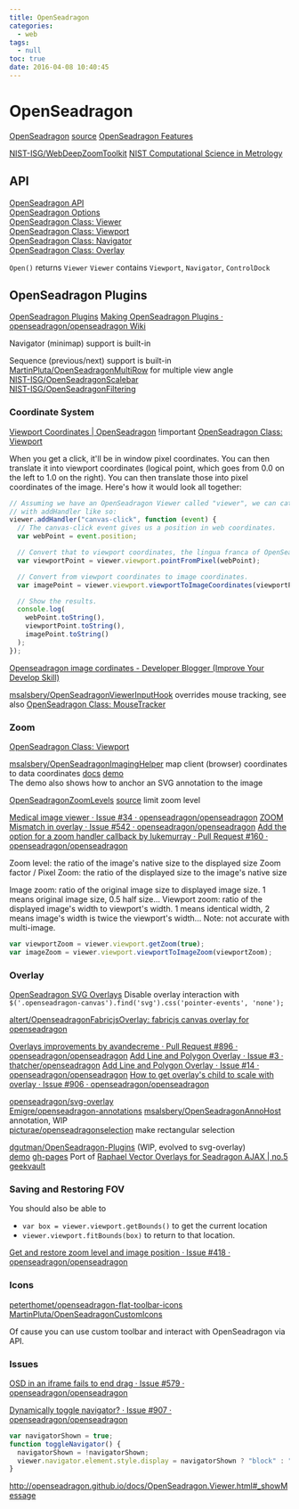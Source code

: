 ```yaml
---
title: OpenSeadragon
categories:
  - web
tags:
  - null
toc: true
date: 2016-04-08 10:40:45
---
```


# OpenSeadragon

[OpenSeadragon](http://openseadragon.github.io/) [source](https://github.com/openseadragon/openseadragon)
[OpenSeadragon Features](http://openseadragon.github.io/#examples-and-features)

[NIST-ISG/WebDeepZoomToolkit](https://github.com/NIST-ISG/WebDeepZoomToolkit)
[NIST Computational Science in Metrology](https://isg.nist.gov/deepzoomweb/help)

## API

[OpenSeadragon API](http://openseadragon.github.io/docs/)  
[OpenSeadragon Options](http://openseadragon.github.io/docs/OpenSeadragon.html#Options)  
[OpenSeadragon Class: Viewer](http://openseadragon.github.io/docs/OpenSeadragon.Viewer.html)  
[OpenSeadragon Class: Viewport](http://openseadragon.github.io/docs/OpenSeadragon.Viewport.html)  
[OpenSeadragon Class: Navigator](http://openseadragon.github.io/docs/OpenSeadragon.Navigator.html)  
[OpenSeadragon Class: Overlay](http://openseadragon.github.io/docs/OpenSeadragon.Overlay.html)

`Open()` returns `Viewer`
`Viewer` contains `Viewport`, `Navigator`, `ControlDock`

## OpenSeadragon Plugins

[OpenSeadragon Plugins](http://openseadragon.github.io/#plugins)
[Making OpenSeadragon Plugins · openseadragon/openseadragon Wiki](https://github.com/openseadragon/openseadragon/wiki/Making-OpenSeadragon-Plugins)

Navigator (minimap) support is built-in

Sequence (previous/next) support is built-in  
[MartinPluta/OpenSeadragonMultiRow](https://github.com/MartinPluta/OpenSeadragonMultiRow) for multiple view angle  
[NIST-ISG/OpenSeadragonScalebar](https://github.com/NIST-ISG/OpenSeadragonScalebar)  
[NIST-ISG/OpenSeadragonFiltering](https://github.com/NIST-ISG/OpenSeadragonFiltering)

### Coordinate System

[Viewport Coordinates | OpenSeadragon](https://openseadragon.github.io/examples/viewport-coordinates/) !important
[OpenSeadragon Class: Viewport](https://openseadragon.github.io/docs/OpenSeadragon.Viewport.html)

When you get a click, it'll be in window pixel coordinates. You can then translate it into viewport coordinates (logical point, which goes from 0.0 on the left to 1.0 on the right). You can then translate those into pixel coordinates of the image. Here's how it would look all together:

```js
// Assuming we have an OpenSeadragon Viewer called "viewer", we can catch the clicks
// with addHandler like so:
viewer.addHandler("canvas-click", function (event) {
  // The canvas-click event gives us a position in web coordinates.
  var webPoint = event.position;

  // Convert that to viewport coordinates, the lingua franca of OpenSeadragon coordinates.
  var viewportPoint = viewer.viewport.pointFromPixel(webPoint);

  // Convert from viewport coordinates to image coordinates.
  var imagePoint = viewer.viewport.viewportToImageCoordinates(viewportPoint);

  // Show the results.
  console.log(
    webPoint.toString(),
    viewportPoint.toString(),
    imagePoint.toString()
  );
});
```

[Openseadragon image cordinates - Developer Blogger (Improve Your Develop Skill)](http://www.developerblogger.com/168_18434175/)

[msalsbery/OpenSeadragonViewerInputHook](https://github.com/msalsbery/OpenSeadragonViewerInputHook) overrides mouse tracking, see also [OpenSeadragon Class: MouseTracker](https://openseadragon.github.io/docs/OpenSeadragon.MouseTracker.html)

### Zoom

[OpenSeadragon Class: Viewport](http://openseadragon.github.io/docs/OpenSeadragon.Viewport.html)

[msalsbery/OpenSeadragonImagingHelper](https://github.com/msalsbery/OpenSeadragonImagingHelper) map client (browser) coordinates to data coordinates [docs](http://msalsbery.github.io/openseadragonimaginghelper/docs/) [demo](http://msalsbery.github.io/openseadragonimaginghelper/)  
The demo also shows how to anchor an SVG annotation to the image

[OpenSeadragonZoomLevels](http://picturae.github.io/openseadragonselection/#tabs-zoom-levels) [source](https://github.com/picturae/openseadragonzoomlevels) limit zoom level

[Medical image viewer · Issue #34 · openseadragon/openseadragon](https://github.com/openseadragon/openseadragon/issues/34)
[ZOOM Mismatch in overlay · Issue #542 · openseadragon/openseadragon](https://github.com/openseadragon/openseadragon/issues/542)
[Add the option for a zoom handler callback by lukemurray · Pull Request #160 · openseadragon/openseadragon](https://github.com/openseadragon/openseadragon/pull/160)

Zoom level: the ratio of the image's native size to the displayed size
Zoom factor / Pixel Zoom: the ratio of the displayed size to the image's native size

Image zoom: ratio of the original image size to displayed image size. 1 means original image size, 0.5 half size...
Viewport zoom: ratio of the displayed image's width to viewport's width. 1 means identical width, 2 means image's width is twice the viewport's width... Note: not accurate with multi-image.

```js
var viewportZoom = viewer.viewport.getZoom(true);
var imageZoom = viewer.viewport.viewportToImageZoom(viewportZoom);
```

### Overlay

[OpenSeadragon SVG Overlays](http://chrishewett.com/blog/openseadragon-svg-overlays/)
Disable overlay interaction with `$('.openseadragon-canvas').find('svg').css('pointer-events', 'none');`

[altert/OpenseadragonFabricjsOverlay: fabricjs canvas overlay for openseadragon](https://github.com/altert/OpenseadragonFabricjsOverlay)

[Overlays improvements by avandecreme · Pull Request #896 · openseadragon/openseadragon](https://github.com/openseadragon/openseadragon/pull/896)
[Add Line and Polygon Overlay · Issue #3 · thatcher/openseadragon](https://github.com/thatcher/openseadragon/issues/3)
[Add Line and Polygon Overlay · Issue #14 · openseadragon/openseadragon](https://github.com/openseadragon/openseadragon/issues/14)
[How to get overlay's child to scale with overlay · Issue #906 · openseadragon/openseadragon](https://github.com/openseadragon/openseadragon/issues/906)

[openseadragon/svg-overlay](https://github.com/openseadragon/svg-overlay)  
[Emigre/openseadragon-annotations](https://github.com/Emigre/openseadragon-annotations)
[msalsbery/OpenSeadragonAnnoHost](https://github.com/msalsbery/OpenSeadragonAnnoHost) annotation, WIP  
[picturae/openseadragonselection](https://github.com/picturae/openseadragonselection) make rectangular selection

[dgutman/OpenSeadragon-Plugins](https://github.com/dgutman/OpenSeadragon-Plugins) (WIP, evolved to svg-overlay)  
[demo](http://dgutman.github.io/OpenSeadragon-Plugins/) [gh-pages](https://github.com/dgutman/OpenSeadragon-Plugins/tree/master/examples)
Port of [Raphael Vector Overlays for Seadragon AJAX | no.5 geekvault](http://no5-geekvault.blogspot.hk/2011/04/raphael-vector-overlays-for-seadragon.html)

### Saving and Restoring FOV

You should also be able to

- `var box = viewer.viewport.getBounds()` to get the current location
- `viewer.viewport.fitBounds(box)` to return to that location.

[Get and restore zoom level and image position · Issue #418 · openseadragon/openseadragon](https://github.com/openseadragon/openseadragon/issues/418)

### Icons

[peterthomet/openseadragon-flat-toolbar-icons](https://github.com/peterthomet/openseadragon-flat-toolbar-icons)  
[MartinPluta/OpenSeadragonCustomIcons](https://github.com/MartinPluta/OpenSeadragonCustomIcons)

Of cause you can use custom toolbar and interact with OpenSeadragon via API.

### Issues

[OSD in an iframe fails to end drag · Issue #579 · openseadragon/openseadragon](https://github.com/openseadragon/openseadragon/issues/579)

[Dynamically toggle navigator? · Issue #907 · openseadragon/openseadragon](https://github.com/openseadragon/openseadragon/issues/907)

```js
var navigatorShown = true;
function toggleNavigator() {
  navigatorShown = !navigatorShown;
  viewer.navigator.element.style.display = navigatorShown ? "block" : "none";
}
```

http://openseadragon.github.io/docs/OpenSeadragon.Viewer.html#_showMessage
